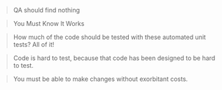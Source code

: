 > QA should find nothing

> You Must Know It Works

> How much of the code should be tested with these automated unit tests? All of it!

> Code is hard to test, because that code has been designed to be hard to test.

> You must be able to make changes without exorbitant costs.

